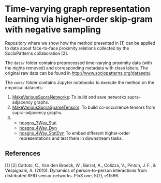 # Time-varying graph representation learning via higher-order skip-gram with negative sampling

Repository where we show how the method presented in [1] can be applied to data about face-to-face proximity relations collected by the SocioPatterns collaboration [2].

The `data/` folder contains preprocessed time-varying proximity data (with the nights removed) and corresponding metadata with class labels. The original raw data can be found in http://www.sociopatterns.org/datasets/.

The `code/` folder contains Jupyter notebooks to execute the method on the empirical datasets:
1. [MakeVariousSupraNetworks](code/MakeVariousSupraNetworks.ipynb): To build and save networkx supra-adjacency graphs.
2. [MakeVariousSupraSparseTensors](code/MakeVariousSupraSparseTensors.ipynb): To build co-occurrence tensors from supra-adjacency graphs.
3. - [hosgns_3Way_Stat](code/hosgns_3Way_Stat.ipynb)
   - [hosgns_4Way_Dyn](code/hosgns_4Way_Dyn.ipynb)
   - [hosgns_4Way_StatDyn](code/hosgns_4Way_StatDyn.ipynb) To embed different higher-order representations and test them in downstream tasks.

## References
[1]
[2] Cattuto, C., Van den Broeck, W., Barrat, A., Colizza, V., Pinton, J. F., & Vespignani, A. (2010). Dynamics of person-to-person interactions from distributed RFID sensor networks. PloS one, 5(7), e11596.
